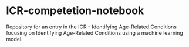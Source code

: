 # ICR-competetion-notebook
Repository for an entry in the ICR - Identifying Age-Related Conditions focusing on Identifying Age-Related Conditions using a machine learning model.
